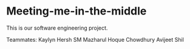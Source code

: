 # Meeting-me-in-the-middle
This is our software engineering project. 

Teammates: 
Kaylyn
Hersh
SM Mazharul Hoque Chowdhury
Avijeet Shil